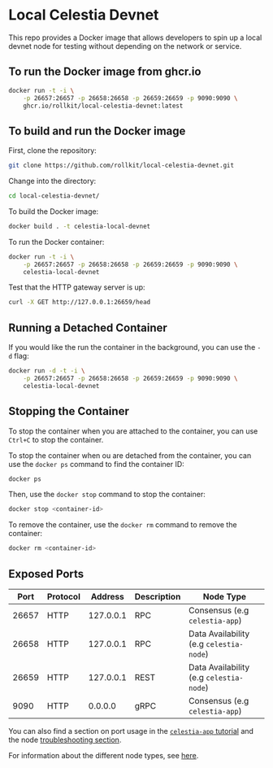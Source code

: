 # Local Celestia Devnet

This repo provides a Docker image that allows developers to spin up a local
devnet node for testing without depending on the network or service.

## To run the Docker image from ghcr.io

```bash
docker run -t -i \
    -p 26657:26657 -p 26658:26658 -p 26659:26659 -p 9090:9090 \
    ghcr.io/rollkit/local-celestia-devnet:latest
```

## To build and run the Docker image

First, clone the repository:

```bash
git clone https://github.com/rollkit/local-celestia-devnet.git
```

Change into the directory:

```bash
cd local-celestia-devnet/
```

To build the Docker image:

```bash
docker build . -t celestia-local-devnet
```

To run the Docker container:

```bash
docker run -t -i \
    -p 26657:26657 -p 26658:26658 -p 26659:26659 -p 9090:9090 \
    celestia-local-devnet
```

Test that the HTTP gateway server is up:

```bash
curl -X GET http://127.0.0.1:26659/head
```

## Running a Detached Container

If you would like the run the container in the background, you can use the
`-d` flag:

```bash
docker run -d -t -i \
    -p 26657:26657 -p 26658:26658 -p 26659:26659 -p 9090:9090 \
    celestia-local-devnet
```

## Stopping the Container

To stop the container when you are attached to the container, you can use
`Ctrl+C` to stop the container.

To stop the container when ou are detached from the container, you can use the
`docker ps` command to find the container ID:

```bash
docker ps
```

Then, use the `docker stop` command to stop the container:

```bash
docker stop <container-id>
```

To remove the container, use the `docker rm` command to remove the container:

```bash
docker rm <container-id>
```

## Exposed Ports

| Port  | Protocol | Address   | Description | Node Type                               |
|-------|----------|-----------|-------------|-----------------------------------------|
| 26657 | HTTP     | 127.0.0.1 | RPC         | Consensus (e.g `celestia-app`)          |
| 26658 | HTTP     | 127.0.0.1 | RPC         | Data Availability (e.g `celestia-node`) |
| 26659 | HTTP     | 127.0.0.1 | REST        | Data Availability (e.g `celestia-node`) |
| 9090  | HTTP     | 0.0.0.0   | gRPC        | Consensus (e.g `celestia-app`)          |

You can also find a section on port usage in the
[`celestia-app` tutorial](https://docs.celestia.org/nodes/celestia-app/#ports)
and the node
[troubleshooting section](https://docs.celestia.org/nodes/celestia-node-troubleshooting/#ports).

For information about the different node types, see
[here](https://docs.celestia.org/nodes/overview/).
